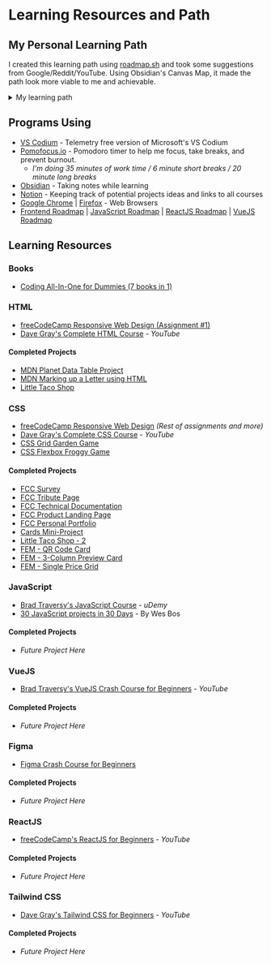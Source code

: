 # Learning Resources and Path

## My Personal Learning Path

I created this learning path using [roadmap.sh](https://roadmap.sh/) and took some suggestions from Google/Reddit/YouTube. Using Obsidian's Canvas Map, it made the path look more viable to me and achievable.

<details>
    <summary>My learning path</summary>
        <img src="https://github.com/kylecreate/100DaysOfCode/blob/main/imgs/LearningPath.png" alt="Personal Learning roadmap" title="Personal Learning roadmap">
        <p style="font-size: 12">Path last updated: 2/8/24</p>
</details>

## Programs Using
* [VS Codium](https://vscodium.com/) - Telemetry free version of Microsoft's VS Codium
* [Pomofocus.io](https://pomofocus.io/) - Pomodoro timer to help me focus, take breaks, and prevent burnout.
    * <i>I'm doing 35 minutes of work time / 6 minute short breaks / 20 minute long breaks</i>
* [Obsidian](https://obsidian.md/) - Taking notes while learning
* [Notion](https://www.notion.so/) - Keeping track of potential projects ideas and links to all courses
* [Google Chrome](https://www.google.com/chrome/) | [Firefox](https://www.mozilla.org/en-US/firefox/new/) - Web Browsers
* [Frontend Roadmap](https://roadmap.sh/frontend) | [JavaScript Roadmap](https://roadmap.sh/javascript) | [ReactJS Roadmap](https://roadmap.sh/react) | [VueJS Roadmap](https://roadmap.sh/vue)

## Learning Resources

### Books
* [Coding All-In-One for Dummies (7 books in 1)](https://www.dummies.com/book/technology/programming-web-design/coding/coding-all-in-one-for-dummies-281666/)

### HTML
* [freeCodeCamp Responsive Web Design (Assignment #1)](https://www.freecodecamp.org/learn/2022/responsive-web-design/)
* [Dave Gray's Complete HTML Course](https://www.youtube.com/watch?v=mJgBOIoGihA) - <i>YouTube</i>
#### Completed Projects
* [MDN Planet Data Table Project](https://developer.mozilla.org/en-US/docs/Learn/HTML/Tables/Structuring_planet_data)
* [MDN Marking up a Letter using HTML](https://developer.mozilla.org/en-US/docs/Learn/HTML/Introduction_to_HTML/Marking_up_a_letter)
* [Little Taco Shop](https://github.com/kylecreate/LTS)

### CSS
* [freeCodeCamp Responsive Web Design](https://www.freecodecamp.org/learn/2022/responsive-web-design/) <i>(Rest of assignments and more)</i>
* [Dave Gray's Complete CSS Course](https://www.youtube.com/watch?v=n4R2E7O-Ngo) - <i>YouTube</i>
* [CSS Grid Garden Game](https://cssgridgarden.com/)
* [CSS Flexbox Froggy Game](https://flexboxfroggy.com/)
#### Completed Projects
* [FCC Survey](https://github.com/kylecreate/FCC-Survey)
* [FCC Tribute Page](https://github.com/kylecreate/FCC-Tribute)
* [FCC Technical Documentation](https://github.com/kylecreate/FCC-TechDoc)
* [FCC Product Landing Page](https://github.com/kylecreate/FCC-ProductLanding)
* [FCC Personal Portfolio](https://github.com/kylecreate/FCC-Portfolio)
* [Cards Mini-Project](https://github.com/kylecreate/CardMiniProject)
* [Little Taco Shop - 2](https://github.com/kylecreate/LTS2)
* [FEM - QR Code Card](https://github.com/kylecreate/QRCode)
* [FEM - 3-Column Preview Card](https://github.com/kylecreate/3ColumnCard)
* [FEM - Single Price Grid](https://github.com/kylecreate/PriceGrid)

### JavaScript
* [Brad Traversy's JavaScript Course](https://www.udemy.com/course/modern-javascript-from-the-beginning/) - <i>uDemy</i>
* [30 JavaScript projects in 30 Days](https://javascript30.com/) - By Wes Bos
#### Completed Projects
* <i>Future Project Here</i>

### VueJS
* [Brad Traversy's VueJS Crash Course for Beginners](https://www.youtube.com/watch?v=qZXt1Aom3Cs) - <i>YouTube</i>
#### Completed Projects
* <i>Future Project Here</i>

### Figma
* [Figma Crash Course for Beginners](https://www.youtube.com/watch?v=o1nCmiW6auE)
#### Completed Projects
* <i>Future Project Here</i>

### ReactJS
* [freeCodeCamp's ReactJS for Beginners](https://www.youtube.com/watch?v=bMknfKXIFA8) - <i>YouTube</i>
#### Completed Projects
* <i>Future Project Here</i>

### Tailwind CSS
* [Dave Gray's Tailwind CSS for Beginners](https://www.youtube.com/watch?v=lCxcTsOHrjo) - <i>YouTube</i>
#### Completed Projects
* <i>Future Project Here</i>
